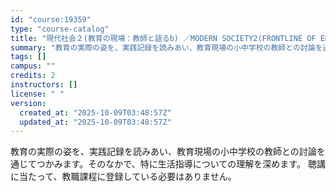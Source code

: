 ```yaml
---
id: "course:19359"
type: "course-catalog"
title: "現代社会２(教育の現場：教師と語るb) ／MODERN SOCIETY2(FRONTLINE OF EDUCATION: DISCUSSIONS WITH TEACHERS (B))"
summary: "教育の実際の姿を、実践記録を読みあい、教育現場の小中学校の教師との討論を通じてつかみます。そのなかで、特に生活指導についての理解を深めます。 聴講に当たって、教職課程に登録している必要はありません。"
tags: []
campus: ""
credits: 2
instructors: []
license: " "
version:
  created_at: "2025-10-09T03:48:57Z"
  updated_at: "2025-10-09T03:48:57Z"
---
```


教育の実際の姿を、実践記録を読みあい、教育現場の小中学校の教師との討論を通じてつかみます。そのなかで、特に生活指導についての理解を深めます。 聴講に当たって、教職課程に登録している必要はありません。
